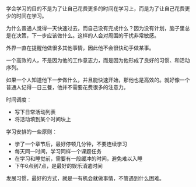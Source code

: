 学会学习的目的不是为了让自己花费更多的时间在学习上，而是为了让自己花费更少的时间在学习。

为什么普通人觉得一天快速过去，而自己没有完成什么？因为没有计划，脑子里总是在决策，下一步应该做什么。这样的人会对周围的干扰非常敏感。

外界一直在提醒他做很多其他事情，因此他不会很快动手做某事。

一个高效的人，不是因为他的工作意志力，而是因为他形成了良好的习惯、和活动序列。

如果一个人知道他下一步做什么，并且能快速开始，那他也是高效的。就好像一个普通人记得一日三餐，他并不需要花费很多的注意力。

时间调度：
- 写下日常活动列表
- 将活动填到某个时间块上

学习安排的一些原则：
- 学了一个章节后，最好停顿几分钟，不要连续学习
- 每天同一时间，学习同样一个课题任务
- 在学习和睡觉前，需要有一段缓冲的时间，避免难以入睡
- 下午6点到7点，是最好的娱乐消遣时间


发展习惯，最好的方式，就是一有机会就做事情，不管遇到什么困难。